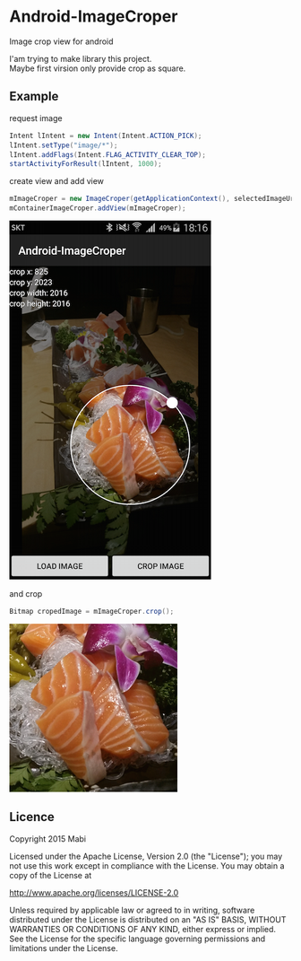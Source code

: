 # Android-ImageCroper
Image crop view for android

I'am trying to make library this project.<br/>
Maybe first virsion only provide crop as square.

## Example

request image
```java
Intent lIntent = new Intent(Intent.ACTION_PICK);
lIntent.setType("image/*");
lIntent.addFlags(Intent.FLAG_ACTIVITY_CLEAR_TOP);
startActivityForResult(lIntent, 1000);
```

create view and add view
```java
mImageCroper = new ImageCroper(getApplicationContext(), selectedImageUri);
mContainerImageCroper.addView(mImageCroper);
```

![](./screenshot_02.png)

and crop
```java
Bitmap cropedImage = mImageCroper.crop();
```

![](./result_01.png)

## Licence
Copyright 2015 Mabi

Licensed under the Apache License, Version 2.0 (the "License"); you may not use this work except in compliance with the License. You may obtain a copy of the License at

http://www.apache.org/licenses/LICENSE-2.0

Unless required by applicable law or agreed to in writing, software distributed under the License is distributed on an "AS IS" BASIS, WITHOUT WARRANTIES OR CONDITIONS OF ANY KIND, either express or implied. See the License for the specific language governing permissions and limitations under the License.
